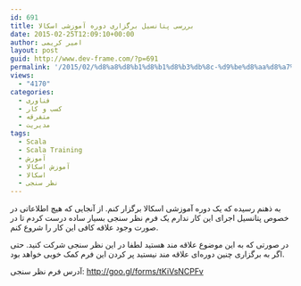 ```yaml
---
id: 691
title: بررسی پتانسیل برگزاری دوره آموزشی اسکالا
date: 2015-02-25T12:09:10+00:00
author: امیر کریمی
layout: post
guid: http://www.dev-frame.com/?p=691
permalink: '/2015/02/%d8%a8%d8%b1%d8%b1%d8%b3%db%8c-%d9%be%d8%aa%d8%a7%d9%86%d8%b3%db%8c%d9%84-%d8%a8%d8%b1%da%af%d8%b2%d8%a7%d8%b1%db%8c-%d8%af%d9%88%d8%b1%d9%87-%d8%a7%d8%b3%da%a9%d8%a7%d9%84%d8%a7/'
views:
  - "4170"
categories:
  - فناوری
  - کسب و کار
  - متفرقه
  - مدیریت
tags:
  - Scala
  - Scala Training
  - آموزش
  - آموزش اسکالا
  - اسکالا
  - نظر سنجی
---
```

به ذهنم رسیده که یک دوره آموزشی اسکالا برگزار کنم. از آنجایی که هیچ اطلاعاتی در خصوص پتانسیل اجرای این کار ندارم یک فرم نظر سنجی بسیار ساده درست کردم تا در صورت وجود علاقه کافی این کار را شروع کنم.

در صورتی که به این موضوع علاقه مند هستید لطفا در این نظر سنجی شرکت کنید. حتی اگر به برگزاری چنین دوره‌ای علاقه مند نیستید پر کردن این فرم کمک خوبی خواهد بود.

آدرس فرم نظر سنجی: <a href="http://goo.gl/forms/tKiVsNCPFv" target="_blank">http://goo.gl/forms/tKiVsNCPFv</a>